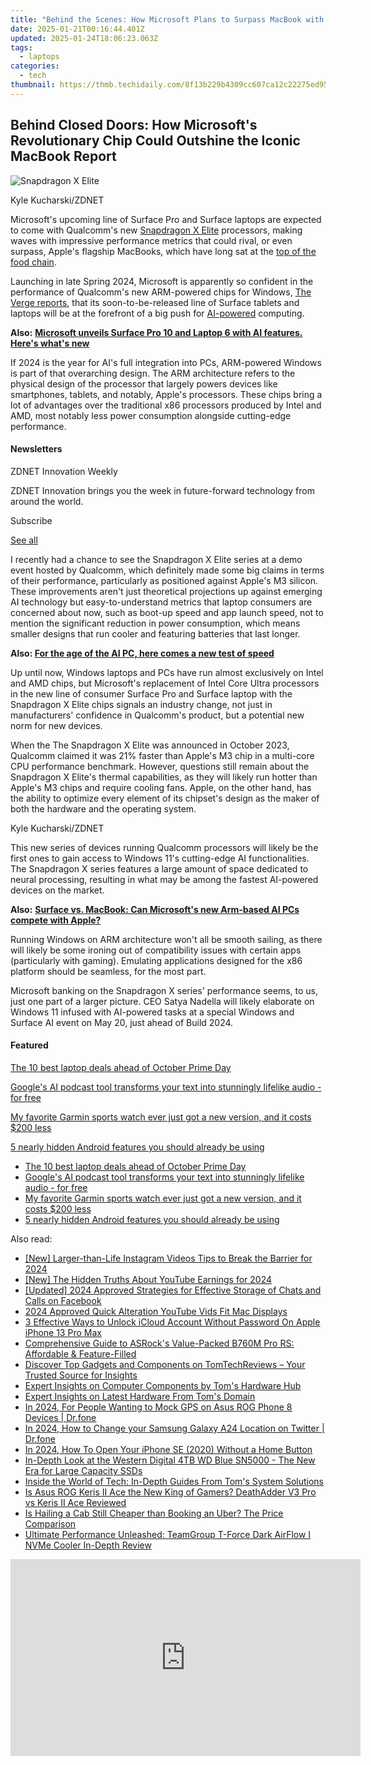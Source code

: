 ```yaml
---
title: "Behind the Scenes: How Microsoft Plans to Surpass MacBook with Revolutionary AI Processor | Firsthand Account at ZDNET"
date: 2025-01-21T00:16:44.401Z
updated: 2025-01-24T18:06:23.063Z
tags:
  - laptops
categories:
  - tech
thumbnail: https://thmb.techidaily.com/8f13b229b4309cc607ca12c22275ed95f06f33bc5a9a2ad4f10fdb3f8f16d4fd.jpeg
---
```


## Behind Closed Doors: How Microsoft's Revolutionary Chip Could Outshine the Iconic MacBook  Report

![Snapdragon X Elite](https://www.zdnet.com/a/img/resize/3cb055446cc580af83af844a0dca5bffb518213d/2024/04/09/1ac44c93-bdb4-4201-b5ec-2ec5fd362d77/img-4233.jpg?auto=webp&width=1280)

Kyle Kucharski/ZDNET

Microsoft's upcoming line of Surface Pro and Surface laptops are expected to come with Qualcomm's new [Snapdragon X Elite](https://www.zdnet.com/article/qualcomms-snapdragon-x-elite-brings-more-ai-power-to-your-next-pc/) processors, making waves with impressive performance metrics that could rival, or even surpass, Apple's flagship MacBooks, which have long sat at the [top of the food chain](https://www.zdnet.com/article/best-laptop/). 

Launching in late Spring 2024, Microsoft is apparently so confident in the performance of Qualcomm's new ARM-powered chips for Windows, [The Verge reports](https://www.theverge.com/2024/4/8/24116587/microsoft-macbook-air-surface-arm-qualcomm-snapdragon-x-elite), that its soon-to-be-released line of Surface tablets and laptops will be at the forefront of a big push for [AI-powered](https://www.zdnet.com/article/what-is-ai-heres-everything-you-need-to-know-about-artificial-intelligence/) computing. 

**Also:** [**Microsoft unveils Surface Pro 10 and Laptop 6 with AI features. Here's what's new**](https://www.zdnet.com/article/microsoft-unveils-surface-pro-10-and-laptop-6-with-ai-upgrades-heres-whats-new/)

If 2024 is the year for AI's full integration into PCs, ARM-powered Windows is part of that overarching design. The ARM architecture refers to the physical design of the processor that largely powers devices like smartphones, tablets, and notably, Apple's processors. These chips bring a lot of advantages over the traditional x86 processors produced by Intel and AMD, most notably less power consumption alongside cutting-edge performance. 

#### Newsletters

ZDNET Innovation Weekly

ZDNET Innovation brings you the week in future-forward technology from around the world.

 Subscribe

[See all](https://www.zdnet.com/newsletters/)

I recently had a chance to see the Snapdragon X Elite series at a demo event hosted by Qualcomm, which definitely made some big claims in terms of their performance, particularly as positioned against Apple's M3 silicon. These improvements aren't just theoretical projections up against emerging AI technology but easy-to-understand metrics that laptop consumers are concerned about now, such as boot-up speed and app launch speed, not to mention the significant reduction in power consumption, which means smaller designs that run cooler and featuring batteries that last longer. 

**Also: [For the age of the AI PC, here comes a new test of speed](https://www.zdnet.com/article/for-the-age-of-the-ai-pc-here-comes-a-new-test-of-speed/)**

Up until now, Windows laptops and PCs have run almost exclusively on Intel and AMD chips, but Microsoft's replacement of Intel Core Ultra processors in the new line of consumer Surface Pro and Surface laptop with the Snapdragon X Elite chips signals an industry change, not just in manufacturers' confidence in Qualcomm's product, but a potential new norm for new devices. 

When the The Snapdragon X Elite was announced in October 2023, Qualcomm claimed it was 21% faster than Apple's M3 chip in a multi-core CPU performance benchmark. However, questions still remain about the Snapdragon X Elite's thermal capabilities, as they will likely run hotter than Apple's M3 chips and require cooling fans. Apple, on the other hand, has the ability to optimize every element of its chipset's design as the maker of both the hardware and the operating system.

Kyle Kucharski/ZDNET

This new series of devices running Qualcomm processors will likely be the first ones to gain access to Windows 11's cutting-edge AI functionalities. The Snapdragon X series features a large amount of space dedicated to neural processing, resulting in what may be among the fastest AI-powered devices on the market. 

**Also:** [**Surface vs. MacBook: Can Microsoft's new Arm-based AI PCs compete with Apple?**](https://www.zdnet.com/article/surface-vs-macbook-can-microsofts-new-arm-based-ai-pcs-compete-with-apple/)

Running Windows on ARM architecture won't all be smooth sailing, as there will likely be some ironing out of compatibility issues with certain apps (particularly with gaming). Emulating applications designed for the x86 platform should be seamless, for the most part. 

Microsoft banking on the Snapdragon X series' performance seems, to us, just one part of a larger picture. CEO Satya Nadella will likely elaborate on Windows 11 infused with AI-powered tasks at a special Windows and Surface AI event on May 20, just ahead of Build 2024\. 

#### Featured

[The 10 best laptop deals ahead of October Prime Day](https://www.zdnet.com/article/best-prime-day-laptop-deals-2024/ "The 10 best laptop deals ahead of October Prime Day")

[Google's AI podcast tool transforms your text into stunningly lifelike audio - for free](https://www.zdnet.com/article/googles-ai-podcast-tool-transforms-your-text-into-stunningly-lifelike-audio-for-free/ "Google's AI podcast tool transforms your text into stunningly lifelike audio - for free")

[My favorite Garmin sports watch ever just got a new version, and it costs $200 less](https://www.zdnet.com/article/my-favorite-garmin-sports-watch-ever-just-got-a-new-version-and-it-costs-200-less/ "My favorite Garmin sports watch ever just got a new version, and it costs $200 less")

[5 nearly hidden Android features you should already be using](https://www.zdnet.com/article/5-nearly-hidden-android-features-you-should-already-be-using/ "5 nearly hidden Android features you should already be using")

* [The 10 best laptop deals ahead of October Prime Day](https://www.zdnet.com/article/best-prime-day-laptop-deals-2024/ "The 10 best laptop deals ahead of October Prime Day")
* [Google's AI podcast tool transforms your text into stunningly lifelike audio - for free](https://www.zdnet.com/article/googles-ai-podcast-tool-transforms-your-text-into-stunningly-lifelike-audio-for-free/ "Google's AI podcast tool transforms your text into stunningly lifelike audio - for free")
* [My favorite Garmin sports watch ever just got a new version, and it costs $200 less](https://www.zdnet.com/article/my-favorite-garmin-sports-watch-ever-just-got-a-new-version-and-it-costs-200-less/ "My favorite Garmin sports watch ever just got a new version, and it costs $200 less")
* [5 nearly hidden Android features you should already be using](https://www.zdnet.com/article/5-nearly-hidden-android-features-you-should-already-be-using/ "5 nearly hidden Android features you should already be using")

<ins class="adsbygoogle"
     style="display:block"
     data-ad-format="autorelaxed"
     data-ad-client="ca-pub-7571918770474297"
     data-ad-slot="1223367746"></ins>

<ins class="adsbygoogle"
     style="display:block"
     data-ad-client="ca-pub-7571918770474297"
     data-ad-slot="8358498916"
     data-ad-format="auto"
     data-full-width-responsive="true"></ins>

<span class="atpl-alsoreadstyle">Also read:</span>
<div><ul>
<li><a href="https://instagram-clips.techidaily.com/new-larger-than-life-instagram-videos-tips-to-break-the-barrier-for-2024/"><u>[New] Larger-than-Life Instagram Videos Tips to Break the Barrier for 2024</u></a></li>
<li><a href="https://youtube-tips.techidaily.com/he-hidden-truths-about-youtube-earnings-for-2024/"><u>[New] The Hidden Truths About YouTube Earnings for 2024</u></a></li>
<li><a href="https://video-screen-grab.techidaily.com/updated-2024-approved-strategies-for-effective-storage-of-chats-and-calls-on-facebook/"><u>[Updated] 2024 Approved Strategies for Effective Storage of Chats and Calls on Facebook</u></a></li>
<li><a href="https://youtube-lab.techidaily.com/approved-quick-alteration-youtube-vids-fit-mac-displays/"><u>2024 Approved Quick Alteration YouTube Vids Fit Mac Displays</u></a></li>
<li><a href="https://activate-lock.techidaily.com/3-effective-ways-to-unlock-icloud-account-without-password-on-apple-iphone-13-pro-max-by-drfone-ios/"><u>3 Effective Ways to Unlock iCloud Account Without Password On Apple iPhone 13 Pro Max</u></a></li>
<li><a href="https://hardware-reviews.techidaily.com/comprehensive-guide-to-asrocks-value-packed-b760m-pro-rs-affordable-and-feature-filled/"><u>Comprehensive Guide to ASRock's Value-Packed B760M Pro RS: Affordable & Feature-Filled</u></a></li>
<li><a href="https://hardware-reviews.techidaily.com/discover-top-gadgets-and-components-on-tomtechreviews-your-trusted-source-for-insights/"><u>Discover Top Gadgets and Components on TomTechReviews – Your Trusted Source for Insights</u></a></li>
<li><a href="https://hardware-reviews.techidaily.com/expert-insights-on-computer-components-by-toms-hardware-hub/"><u>Expert Insights on Computer Components by Tom's Hardware Hub</u></a></li>
<li><a href="https://hardware-reviews.techidaily.com/expert-insights-on-latest-hardware-from-toms-domain/"><u>Expert Insights on Latest Hardware From Tom's Domain</u></a></li>
<li><a href="https://android-location.techidaily.com/in-2024-for-people-wanting-to-mock-gps-on-asus-rog-phone-8-devices-drfone-by-drfone-virtual/"><u>In 2024, For People Wanting to Mock GPS on Asus ROG Phone 8 Devices | Dr.fone</u></a></li>
<li><a href="https://location-social.techidaily.com/in-2024-how-to-change-your-samsung-galaxy-a24-location-on-twitter-drfone-by-drfone-virtual-android/"><u>In 2024, How to Change your Samsung Galaxy A24 Location on Twitter | Dr.fone</u></a></li>
<li><a href="https://ios-unlock.techidaily.com/in-2024-how-to-open-your-iphone-se-2020-without-a-home-button-by-drfone-ios/"><u>In 2024, How To Open Your iPhone SE (2020) Without a Home Button</u></a></li>
<li><a href="https://hardware-reviews.techidaily.com/in-depth-look-at-the-western-digital-4tb-wd-blue-sn5000-the-new-era-for-large-capacity-ssds/"><u>In-Depth Look at the Western Digital 4TB WD Blue SN5000 - The New Era for Large Capacity SSDs</u></a></li>
<li><a href="https://hardware-reviews.techidaily.com/inside-the-world-of-tech-in-depth-guides-from-toms-system-solutions/"><u>Inside the World of Tech: In-Depth Guides From Tom's System Solutions</u></a></li>
<li><a href="https://hardware-reviews.techidaily.com/is-asus-rog-keris-ii-ace-the-new-king-of-gamers-deathadder-v3-pro-vs-keris-ii-ace-reviewed/"><u>Is Asus ROG Keris II Ace the New King of Gamers? DeathAdder V3 Pro vs Keris II Ace Reviewed</u></a></li>
<li><a href="https://techno-recovery.techidaily.com/is-hailing-a-cab-still-cheaper-than-booking-an-uber-the-price-comparison/"><u>Is Hailing a Cab Still Cheaper than Booking an Uber? The Price Comparison</u></a></li>
<li><a href="https://hardware-reviews.techidaily.com/ultimate-performance-unleashed-teamgroup-t-force-dark-airflow-i-nvme-cooler-in-depth-review/"><u>Ultimate Performance Unleashed: TeamGroup T-Force Dark AirFlow I NVMe Cooler In-Depth Review</u></a></li>
</ul></div>

<!-- affiliate ads begin -->
<iframe width="560" height="315" src="https://www.youtube.com/embed/omWG4u39lmE?si=yk1AEo_gzDpGjYbl" title="YouTube video player" frameborder="0" allow="accelerometer; autoplay; clipboard-write; encrypted-media; gyroscope; picture-in-picture; web-share" referrerpolicy="strict-origin-when-cross-origin" allowfullscreen></iframe>
<!-- affiliate ads end -->

